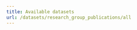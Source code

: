 ```yaml
---
title: Available datasets
url: /datasets/research_group_publications/all
---
```

<!-- This page will never be visible and always redirect to  `/datasets/research_group_publications/all` due to 
`url: /datasets/research_group_publications/all` statement in the front-->